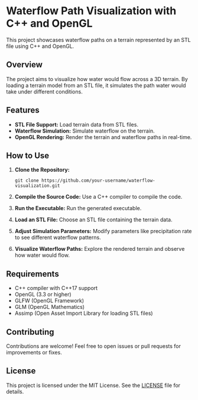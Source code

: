 # Waterflow Path Visualization with C++ and OpenGL

This project showcases waterflow paths on a terrain represented by an STL file using C++ and OpenGL.

## Overview

The project aims to visualize how water would flow across a 3D terrain. By loading a terrain model from an STL file, it simulates the path water would take under different conditions.

## Features

- **STL File Support:** Load terrain data from STL files.
- **Waterflow Simulation:** Simulate waterflow on the terrain.
- **OpenGL Rendering:** Render the terrain and waterflow paths in real-time.

## How to Use

1. **Clone the Repository:**
    ```
    git clone https://github.com/your-username/waterflow-visualization.git
    ```

2. **Compile the Source Code:**
    Use a C++ compiler to compile the code.

3. **Run the Executable:**
    Run the generated executable.

4. **Load an STL File:**
    Choose an STL file containing the terrain data.

5. **Adjust Simulation Parameters:**
    Modify parameters like precipitation rate to see different waterflow patterns.

6. **Visualize Waterflow Paths:**
    Explore the rendered terrain and observe how water would flow.

## Requirements

- C++ compiler with C++17 support
- OpenGL (3.3 or higher)
- GLFW (OpenGL Framework)
- GLM (OpenGL Mathematics)
- Assimp (Open Asset Import Library for loading STL files)

## Contributing

Contributions are welcome! Feel free to open issues or pull requests for improvements or fixes.

## License

This project is licensed under the MIT License. See the [LICENSE](LICENSE) file for details.
